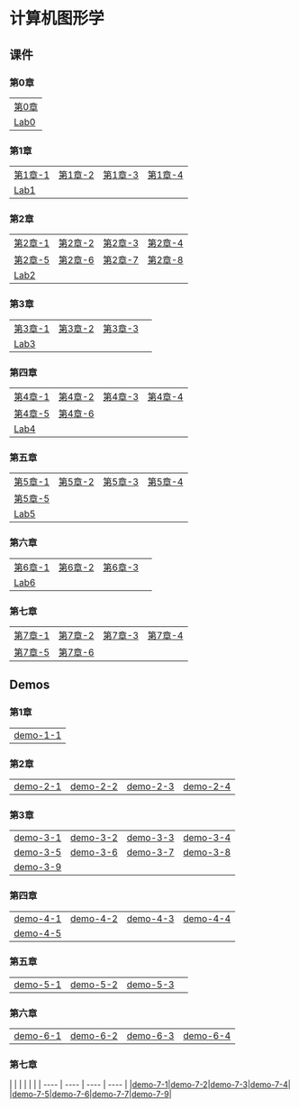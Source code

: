 # 计算机图形学

## 课件

### 第0章

|    |
| ---- |
|[第0章](./CourseWare/chapter-0.html)|
| [Lab0](./CourseWare/Chapter-1-lab0.md)|

### 第1章

|    |    |    |    |
| ---- | ---- | ---- | ---- |
|[第1章-1](./CourseWare/Chapter1/chapter-1-1.html)|[第1章-2](./CourseWare/Chapter1/chapter-1-2.html)|[第1章-3](./CourseWare/Chapter1/chapter-1-3.html)|[第1章-4](./CourseWare/Chapter1/chapter-1-4.html)|
|[Lab1](./CourseWare/Chapter1/Chapter-1-lab1.md)| | | |

### 第2章

|    |    |    |    |
| ---- | ---- | ---- | ---- |
|[第2章-1](./CourseWare/Chapter2/chapter-2-1.html)|[第2章-2](./CourseWare/Chapter2/chapter-2-2.html)|[第2章-3](./CourseWare/Chapter2/chapter-2-3.html)|[第2章-4](./CourseWare/Chapter2/chapter-2-4.html)|
|[第2章-5](./CourseWare/Chapter2/chapter-2-5.html)|[第2章-6](./CourseWare/Chapter2/chapter-2-6.html)|[第2章-7](./CourseWare/Chapter2/chapter-2-7.html)|[第2章-8](./CourseWare/Chapter2/chapter-2-8.html)|
|[Lab2](./CourseWare/Chapter2/Chapter-2-lab2.md)| | | |

### 第3章


|    |    |    |    |
| ---- | ---- | ---- | ---- |
|[第3章-1](./CourseWare/Chapter3/chapter-3-1.html)|[第3章-2](./CourseWare/Chapter3/chapter-3-2.html)|[第3章-3](./CourseWare/Chapter3/chapter-3-3.html)|
|[Lab3](./CourseWare/Chapter3/Chapter-3-lab3.md)| | | |

### 第四章

|    |    |    |    |
| ----- | ----- | ---- | ---- |
|[第4章-1](./CourseWare/Chapter4/chapter-4-1.html)|[第4章-2](./CourseWare/Chapter4/chapter-4-2.html)|[第4章-3](./CourseWare/Chapter4/chapter-4-3.html)|[第4章-4](../CourseWare/Chapter4/chapter-4-4.html)|
|[第4章-5](./CourseWare/Chapter4/chapter-4-5.html)|[第4章-6](./CourseWare/Chapter4/chapter-4-6.html)| | |
|[Lab4](./CourseWare/Chapter4/Chapter-4-lab4.md)| | | |

### 第五章

|    |    |    |    |
| ---- | ---- | ---- | ---- |
|[第5章-1](./CourseWare/Chapter5/chapter-5-1.html)|[第5章-2](./CourseWare/Chapter5/chapter-5-2.html)|[第5章-3](./CourseWare/Chapter5/chapter-5-3.html)|[第5章-4](../CourseWare/Chapter5/chapter-5-4.html)|
|[第5章-5](./CourseWare/Chapter5/chapter-5-5.html)|| | |
|[Lab5](./CourseWare/Chapter5/Chapter-5-lab5.md)| | | |

### 第六章

|    |    |    |    |
| ---- | ---- | ---- | ---- |
|[第6章-1](./CourseWare/Chapter6/chapter-6-1.html)|[第6章-2](./CourseWare/Chapter6/chapter-6-2.html)|[第6章-3](./CourseWare/Chapter6/chapter-6-3.html)| |
|[Lab6](./CourseWare/Chapter6/Chapter-6-lab6.md)| | | |


### 第七章

|    |    |    |    |
| ---- | ---- | ---- | ---- |
|[第7章-1](./CourseWare/Chapter7/chapter-7-1.html)|[第7章-2](./CourseWare/Chapter7/chapter-7-2.html)|[第7章-3](./CourseWare/Chapter7/chapter-7-3.html)|[第7章-4](../CourseWare/Chapter7/chapter-7-4.html)|
|[第7章-5](./CourseWare/Chapter7/chapter-7-5.html)|[第7章-6](./CourseWare/Chapter7/chapter-7-6.html)|   |   |




## Demos
### 第1章

|    |
| ---- |
|[demo-1-1](./demos/chap1-demo-1.html)|


### 第2章

|    |    |    |    |
| ---- | ---- | ---- | ---- |
|[demo-2-1](./demos/chap2-demo-1.html)|[demo-2-2](./demos/chap2-demo-2.html)|[demo-2-3](./demos/chap2-demo-3.html)|[demo-2-4](./demos/chap2-demo-4.html)|

### 第3章

|    |    |    |    |
| ---- | ---- | ---- | ---- |
|[demo-3-1](./demos/chap3-demo-1.html)|[demo-3-2](./demos/chap3-demo-2.html)|[demo-3-3](./demos/chap3-demo-3.html)|[demo-3-4](./demos/chap3-demo-4.html)|
|[demo-3-5](./demos/chap3-demo-5.html)|[demo-3-6](./demos/chap3-demo-6.html)|[demo-3-7](./demos/chap3-demo-7.html)|[demo-3-8](./demos/chap3-demo-8.html)|
|[demo-3-9](./demos/chap3-demo-9.html)|

### 第四章

|    |    |    |    |
| ---- | ---- | ---- | ---- |
|[demo-4-1](./demos/chap4-demo-1.html)|[demo-4-2](./demos/chap4-demo-2.html)|[demo-4-3](./demos/chap4-demo-3.html)|[demo-4-4](./demos/chap4-demo-4.html)|
|[demo-4-5](./demos/chap4-demo-5.html)| | | |

### 第五章

|    |    |    |    |
| ---- | ---- | ---- | ---- |
|[demo-5-1](./demos/chap5-demo-1.html)|[demo-5-2](./demos/chap5-demo-2.html)|[demo-5-3](./demos/chap5-demo-3.html)| |

### 第六章

|    |    |    |    |
| ---- | ---- | ---- | ---- |
|[demo-6-1](./demos/chap6-demo-1.html)|[demo-6-2](./demos/chap6-demo-2.html)|[demo-6-3](./demos/chap6-demo-3.html)|[demo-6-4](./demos/chap6-demo-4.html)|

### 第七章

|    |    |    |    |    |
| ---- | ---- | ---- | ---- |
|[demo-7-1](./demos/chap7-demo-1.html)|[demo-7-2](./demos/chap7-demo-2.html)|[demo-7-3](./demos/chap7-demo-3.html)|[demo-7-4](./demos/chap7-demo-4.html)|
|[demo-7-5](./demos/chap7-demo-5.html)|[demo-7-6](./demos/chap7-demo-6.html)|[demo-7-7](./demos/chap7-demo-9.html)|[demo-7-9](./demos/chap7-demo-9.html)|